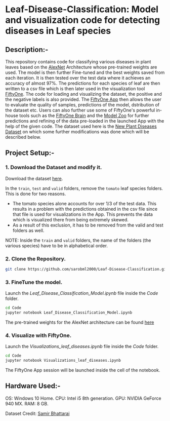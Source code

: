 # Leaf-Disease-Classification: Model and visualization code for detecting diseases in Leaf species

## Description:-
This repository contains code for classifying various diseases in plant leaves based on the [AlexNet](https://papers.nips.cc/paper/2012/file/c399862d3b9d6b76c8436e924a68c45b-Paper.pdf) Architecture whose pre-trained weights are used. The model is then further Fine-tuned and the best weights saved from each iteration. It is then tested over the test data where it achieves an accuracy of almost 97%. The predictions for each species of leaf are then written to a csv file which is then later used in the visualization tool [FiftyOne](https://voxel51.com/fiftyone/). The code for loading and visualizing the dataset, the positive and the negative labels is also provided. The [FiftyOne App](https://voxel51.com/docs/fiftyone/user_guide/app.html) then allows the user to evaluate the quality of samples, predictions of the model, dstribution of the dataset etc. Users can also further use some of FiftyOne's powerful in-house tools such as the [FiftyOne Brain](https://pypi.org/project/fiftyone-brain/) and the [Model Zoo](https://voxel51.com/docs/fiftyone/user_guide/model_zoo/models.html) for further predictions and refining of the data pre-loaded in the launched App with the help of the given code. The dataset used here is the [New Plant Diseases Dataset](https://www.kaggle.com/vipoooool/new-plant-diseases-dataset) on which some further modifications was done which will be described below.

## Project Setup:-
### 1. Download the Dataset and modify it.

Download the dataset [here](https://www.kaggle.com/vipoooool/new-plant-diseases-dataset).

In the ```train```, ```test``` and ```valid``` folders, remove the ```tomato``` leaf species folders. This is done for two reasons.

* The tomato species alone accounts for over 1/3 of the test data. This results in a problem with the predictions obtained in the csv file since that file is used for visualizations in the App. This prevents the data which is visualized there from being extremely skewed.
* As a result of this exclusion, it has to be removed from the valid and test folders as well.

NOTE: Inside the ```train``` and ```valid``` folders, the name of the folders (the various species) have to be in alphabetical order.

### 2. Clone the Repository.
```bash
git clone https://github.com/sarobml2000/Leaf-Disease-Classification.git
```
### 3. FineTune the model.

Launch the _Leaf_Disease_Classification_Model.ipynb_ file inside the _Code_ folder.
```bash
cd Code
jupyter notebook Leaf_Disease_Classification_Model.ipynb
```
The pre-trained weights for the AlexNet architecture can be found [here](https://drive.google.com/file/d/1iP2E2Didog_yPk-6s1Idlxz0Bz4Xkm3i/view?usp=sharing)

### 4. Visualize with FiftyOne.
Launch the _Visualizations_leaf_diseases.ipynb_ file inside the _Code_ folder.
```bash
cd Code
jupyter notebook Visualizations_leaf_diseases.ipynb
```
The FiftyOne App session will be launched inside the cell of the notebook. 

## Hardware Used:-
OS: Windows 10 Home.
CPU: Intel i5 8th generation.
GPU: NVIDIA GeForce 940 MX.
RAM: 8 GB.

Dataset Credit: [Samir Bhattarai](https://www.kaggle.com/vipoooool)
